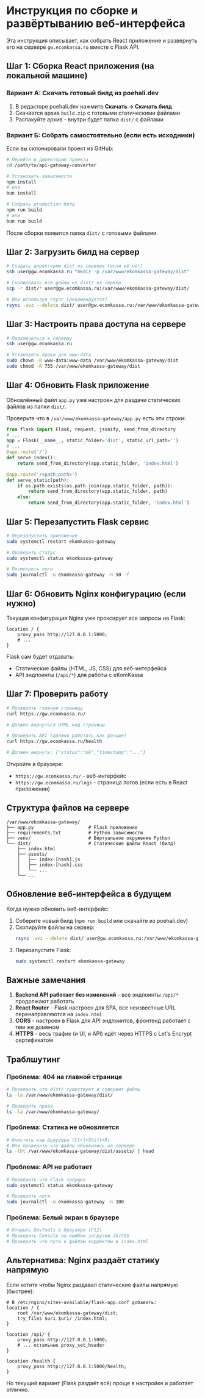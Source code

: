# Инструкция по сборке и развёртыванию веб-интерфейса

Эта инструкция описывает, как собрать React приложение и развернуть его на сервере `gw.ecomkassa.ru` вместе с Flask API.

## Шаг 1: Сборка React приложения (на локальной машине)

### Вариант А: Скачать готовый билд из poehali.dev

1. В редакторе poehali.dev нажмите **Скачать → Скачать билд**
2. Скачается архив `build.zip` с готовыми статическими файлами
3. Распакуйте архив - внутри будет папка `dist/` с файлами

### Вариант Б: Собрать самостоятельно (если есть исходники)

Если вы склонировали проект из GitHub:

```bash
# Перейти в директорию проекта
cd /path/to/api-gateway-converter

# Установить зависимости
npm install
# или
bun install

# Собрать production билд
npm run build
# или
bun run build
```

После сборки появится папка `dist/` с готовыми файлами.

## Шаг 2: Загрузить билд на сервер

```bash
# Создать директорию dist на сервере (если её нет)
ssh user@gw.ecomkassa.ru "mkdir -p /var/www/ekomkassa-gateway/dist"

# Скопировать все файлы из dist/ на сервер
scp -r dist/* user@gw.ecomkassa.ru:/var/www/ekomkassa-gateway/dist/

# Или используя rsync (рекомендуется)
rsync -avz --delete dist/ user@gw.ecomkassa.ru:/var/www/ekomkassa-gateway/dist/
```

## Шаг 3: Настроить права доступа на сервере

```bash
# Подключиться к серверу
ssh user@gw.ecomkassa.ru

# Установить права для www-data
sudo chown -R www-data:www-data /var/www/ekomkassa-gateway/dist
sudo chmod -R 755 /var/www/ekomkassa-gateway/dist
```

## Шаг 4: Обновить Flask приложение

Обновлённый файл `app.py` уже настроен для раздачи статических файлов из папки `dist/`.

Проверьте что в `/var/www/ekomkassa-gateway/app.py` есть эти строки:

```python
from flask import Flask, request, jsonify, send_from_directory
# ...
app = Flask(__name__, static_folder='dist', static_url_path='')
# ...
@app.route('/')
def serve_index():
    return send_from_directory(app.static_folder, 'index.html')

@app.route('/<path:path>')
def serve_static(path):
    if os.path.exists(os.path.join(app.static_folder, path)):
        return send_from_directory(app.static_folder, path)
    else:
        return send_from_directory(app.static_folder, 'index.html')
```

## Шаг 5: Перезапустить Flask сервис

```bash
# Перезапустить приложение
sudo systemctl restart ekomkassa-gateway

# Проверить статус
sudo systemctl status ekomkassa-gateway

# Посмотреть логи
sudo journalctl -u ekomkassa-gateway -n 50 -f
```

## Шаг 6: Обновить Nginx конфигурацию (если нужно)

Текущая конфигурация Nginx уже проксирует все запросы на Flask:

```nginx
location / {
    proxy_pass http://127.0.0.1:5000;
    # ...
}
```

Flask сам будет отдавать:
- Статические файлы (HTML, JS, CSS) для веб-интерфейса
- API эндпоинты (`/api/*`) для работы с eKomKassa

## Шаг 7: Проверить работу

```bash
# Проверить главную страницу
curl https://gw.ecomkassa.ru/

# Должен вернуться HTML код страницы

# Проверить API (должно работать как раньше)
curl https://gw.ecomkassa.ru/health

# Должен вернуть: {"status":"ok","timestamp":"..."}
```

Откройте в браузере:
- `https://gw.ecomkassa.ru/` - веб-интерфейс
- `https://gw.ecomkassa.ru/logs` - страница логов (если есть в React приложении)

## Структура файлов на сервере

```
/var/www/ekomkassa-gateway/
├── app.py                    # Flask приложение
├── requirements.txt          # Python зависимости
├── venv/                     # Виртуальное окружение Python
└── dist/                     # Статические файлы React (билд)
    ├── index.html
    ├── assets/
    │   ├── index-[hash].js
    │   ├── index-[hash].css
    │   └── ...
    └── ...
```

## Обновление веб-интерфейса в будущем

Когда нужно обновить веб-интерфейс:

1. Соберите новый билд (`npm run build` или скачайте из poehali.dev)
2. Скопируйте файлы на сервер:
   ```bash
   rsync -avz --delete dist/ user@gw.ecomkassa.ru:/var/www/ekomkassa-gateway/dist/
   ```
3. Перезапустите Flask:
   ```bash
   sudo systemctl restart ekomkassa-gateway
   ```

## Важные замечания

1. **Backend API работает без изменений** - все эндпоинты `/api/*` продолжают работать
2. **React Router** - Flask настроен для SPA, все неизвестные URL перенаправляются на `index.html`
3. **CORS** - настроен в Flask для API эндпоинтов, фронтенд работает с тем же доменом
4. **HTTPS** - весь трафик (и UI, и API) идёт через HTTPS с Let's Encrypt сертификатом

## Траблшутинг

### Проблема: 404 на главной странице

```bash
# Проверить что dist/ существует и содержит файлы
ls -la /var/www/ekomkassa-gateway/dist/

# Проверить права
ls -la /var/www/ekomkassa-gateway/
```

### Проблема: Статика не обновляется

```bash
# Очистить кэш браузера (Ctrl+Shift+R)
# Или проверить что файлы обновились на сервере
ls -lht /var/www/ekomkassa-gateway/dist/assets/ | head
```

### Проблема: API не работает

```bash
# Проверить что Flask запущен
sudo systemctl status ekomkassa-gateway

# Проверить логи
sudo journalctl -u ekomkassa-gateway -n 100
```

### Проблема: Белый экран в браузере

```bash
# Открыть DevTools в браузере (F12)
# Проверить Console на ошибки загрузки JS/CSS
# Проверить что пути к файлам корректны в index.html
```

## Альтернатива: Nginx раздаёт статику напрямую

Если хотите чтобы Nginx раздавал статические файлы напрямую (быстрее):

```nginx
# В /etc/nginx/sites-available/flask-app.conf добавить:
location / {
    root /var/www/ekomkassa-gateway/dist;
    try_files $uri $uri/ /index.html;
}

location /api/ {
    proxy_pass http://127.0.0.1:5000;
    # ... остальные proxy_set_header
}

location /health {
    proxy_pass http://127.0.0.1:5000/health;
}
```

Но текущий вариант (Flask раздаёт всё) проще в настройке и работает отлично.
